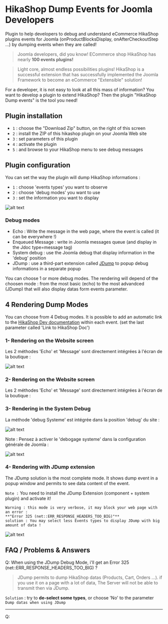 HikaShop Dump Events for Joomla Developers
=====================

Plugin to help developers to debug and understand eCommerce HikaShop plugins events for Joomla (onProductBlocksDisplay, onAfterCheckoutStep ...) by dumping events when they are called!

> Joomla developers, did you know! ECommerce shop HikaShop has nearly **100 events plugins!**

> Light core, almost endless possibilities plugins! HikaShop is a successful extension that has successfully implemented the Joomla Framework to become an eCommerce "Extensible" solution! 

For a developer, it is not easy to look at all this mass of information? 
You want to develop a plugin to extend HikaShop? Then the plugin "HikaShop Dump events" is the tool you need!


## Plugin installation

- `1` : choose the "Download Zip" button, on the right of this screen
- `2` : install the ZIP of this hikashop plugin on your Joomla Web site
- `3` : set parameters of this plugin
- `4` : activate the plugin
- `5` : and browse to your HikaShop menu to see debug messages


## Plugin configuration

You can set the way the plugin will dump HikaShop informations :
- `1` : choose 'events types' you want to observe
- `2` : choose 'debug modes' you want to use
- `3` : set the information you want to display

![alt text](/docs/captures/debug0.png "Configuration of the plugin")


### Debug modes
- Echo : Write the message in the web page, where the event is called (it can be everywhere !)
- Enqueued Message : write in Joomla messages queue (and display in the Jdoc type=message tag)
- System debug : use the Joomla debug that display information in the 'debug' position
- JDump : use a third-part extension called [JDump](http://extensions.joomla.org/extensions/miscellaneous/development/1509) to popup debug informations in a separate popup

You can choose 1 or more debug modes. The rendering will depend of the choosen mode : from the most basic (echo) to the most advandced (JDump) that will also display datas form events parameter.


## 4 Rendering Dump Modes

You can choose from 4 Debug modes.
It is possible to add an automatic link to the [HikaShop Dev documentation](http://www.hikashop.com/support/documentation/62-hikashop-developer-documentation.html) within each event. (set the last parameter called 'Link to HikaShop Doc')

### 1- Rendering on the Website screen
Les 2 méthodes 'Echo' et 'Message' sont directement intégrées à l'écran de la boutique :

![alt text](/docs/captures/debug1.png "Rendu avec debug simple")

### 2- Rendering on the Website screen
Les 2 méthodes 'Echo' et 'Message' sont directement intégrées à l'écran de la boutique :


### 3- Rendering in the System Debug
La méthode 'debug Systeme' est intégrée dans la position 'debug' du site :

![alt text](/docs/captures/debug2.png "Rendu avec debug systeme")


Note : Pensez à activer le 'debogage systeme' dans la configuration générale de Joomla :

![alt text](/docs/captures/debug2b.png "configuration du debug systeme")


### 4- Rendering with JDump extension
The JDump solution is the most complete mode. It shows dump event in a popup window and permits to see data content of the event.

`Note :` You need to install the JDump Extension (component + system plugin) and activate it!

```
Warning : this mode is very verbose, it may block your web page with an error :
**"Error 325 (net::ERR_RESPONSE_HEADERS_TOO_BIG)"**
solution : You may select less Events types to display JDump with big amount of data !
```

![alt text](/docs/captures/debug3.png "Rendu avec JDump")

## FAQ / Problems & Answers

Q: When using the JDump Debug Mode, i'll get an Error 325 (net::ERR_RESPONSE_HEADERS_TOO_BIG) ?
> JDump permits to dump HikaShop datas (Products, Cart, Orders ...). if you use it on a page with a lot of data, The Server will not be able to transmit then via JDump.

`Solution` : try to **de-select some types**, or choose 'No' to the parameter `Dump datas when using JDump`

***
Q:

